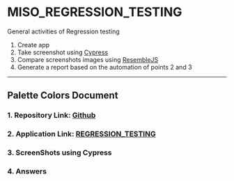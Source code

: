 # MISO_REGRESSION_TESTING
General activities of Regression testing

1. Create app
2. Take screenshot using [Cypress](https://www.cypress.io/)
3. Compare screenshots images using [ResembleJS](https://huddleeng.github.io/Resemble.js/)
4. Generate a report based on the automation of points 2 and 3

----

## Palette Colors Document

### 1. Repository Link: [Github](https://github.com/makitodev/MISO_REGRESSION_TESTING)

### 2. Application Link: [REGRESSION_TESTING](https://makitodev.github.io/MISO_REGRESSION_TESTING/)
   
### 3. ScreenShots using Cypress
   
### 4. Answers
   
